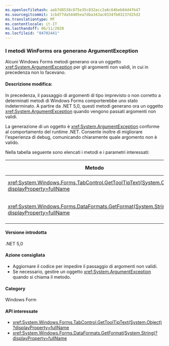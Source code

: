 ```yaml
---
ms.openlocfilehash: aab7d8538c875e35c832acc2a6c64beb84d4fb47
ms.sourcegitcommit: 1cbd77da54405ea7dba343ac0334fb03237d25d2
ms.translationtype: MT
ms.contentlocale: it-IT
ms.lasthandoff: 06/11/2020
ms.locfileid: "84702441"
---
```

### <a name="winforms-methods-now-throw-argumentexception"></a>I metodi WinForms ora generano ArgumentException

Alcuni Windows Forms metodi generano ora un oggetto <xref:System.ArgumentException> per gli argomenti non validi, in cui in precedenza non lo facevano.

#### <a name="change-description"></a>Descrizione modifica:

In precedenza, il passaggio di argomenti di tipo imprevisto o non corretto a determinati metodi di Windows Forms comporterebbe uno stato indeterminato. A partire da .NET 5,0, questi metodi generano ora un oggetto <xref:System.ArgumentException> quando vengono passati argomenti non validi.

La generazione di un oggetto è <xref:System.ArgumentException> conforme al comportamento del runtime .NET. Consente inoltre di migliorare l'esperienza di debug, comunicando chiaramente quale argomento non è valido.

Nella tabella seguente sono elencati i metodi e i parametri interessati:

| Metodo | Nome parametro | Condizione | Versione aggiunta |
|-|-|-|-|
| <xref:System.Windows.Forms.TabControl.GetToolTipText(System.Object)?displayProperty=fullName> | `item` | L'argomento non è di tipo <xref:System.Windows.Forms.TabPage> . | 5,0 Anteprima 1 |
| <xref:System.Windows.Forms.DataFormats.GetFormat(System.String)?displayProperty=fullName> | `format` | L'argomento è `null` , <xref:System.String.Empty?displayProperty=nameWithType> o uno spazio vuoto. | 5,0 Preview 5 |

#### <a name="version-introduced"></a>Versione introdotta

.NET 5,0

#### <a name="recommended-action"></a>Azione consigliata

- Aggiornare il codice per impedire il passaggio di argomenti non validi.
- Se necessario, gestire un oggetto <xref:System.ArgumentException> quando si chiama il metodo.

#### <a name="category"></a>Category

Windows Form

#### <a name="affected-apis"></a>API interessate

- <xref:System.Windows.Forms.TabControl.GetToolTipText(System.Object)?displayProperty=fullName>
- <xref:System.Windows.Forms.DataFormats.GetFormat(System.String)?displayProperty=fullName>

<!-- 

#### Affected APIs

- `M:System.Windows.Forms.TabControl.GetToolTipText(System.Object)`
- `M:System.Windows.Forms.DataFormats.GetFormat(System.String)`

-->

